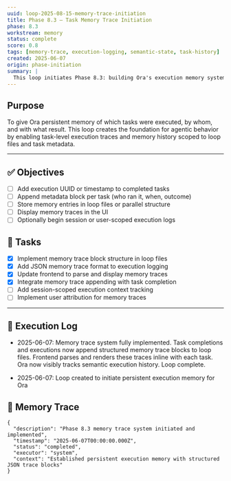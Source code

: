 ```yaml
---
uuid: loop-2025-08-15-memory-trace-initiation
title: Phase 8.3 – Task Memory Trace Initiation
phase: 8.3
workstream: memory
status: complete
score: 0.8
tags: [memory-trace, execution-logging, semantic-state, task-history]
created: 2025-06-07
origin: phase-initiation
summary: |
  This loop initiates Phase 8.3: building Ora's execution memory system. It introduces traceable task history, per-user or per-agent interaction memory, and semantic linkage across loop-based executions.
---
```


## Purpose

To give Ora persistent memory of which tasks were executed, by whom, and with what result. This loop creates the foundation for agentic behavior by enabling task-level execution traces and memory history scoped to loop files and task metadata.

---

## ✅ Objectives

- [ ] Add execution UUID or timestamp to completed tasks
- [ ] Append metadata block per task (who ran it, when, outcome)
- [ ] Store memory entries in loop files or parallel structure
- [ ] Display memory traces in the UI
- [ ] Optionally begin session or user-scoped execution logs

## 🔧 Tasks

- [x] Implement memory trace block structure in loop files
- [x] Add JSON memory trace format to execution logging
- [x] Update frontend to parse and display memory traces
- [x] Integrate memory trace appending with task completion
- [ ] Add session-scoped execution context tracking
- [ ] Implement user attribution for memory traces

---

## 🧾 Execution Log
- 2025-06-07: Memory trace system fully implemented. Task completions and executions now append structured memory trace blocks to loop files. Frontend parses and renders these traces inline with each task. Ora now visibly tracks semantic execution history. Loop complete.

- 2025-06-07: Loop created to initiate persistent execution memory for Ora

## 🧠 Memory Trace

```json:memory
{
  "description": "Phase 8.3 memory trace system initiated and implemented",
  "timestamp": "2025-06-07T00:00:00.000Z",
  "status": "completed",
  "executor": "system",
  "context": "Established persistent execution memory with structured JSON trace blocks"
}
```
